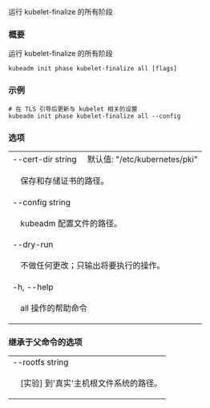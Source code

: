 运行 kubelet-finalize 的所有阶段

### 概要

运行 kubelet-finalize 的所有阶段

```
kubeadm init phase kubelet-finalize all [flags]
```

### 示例

```
# 在 TLS 引导后更新与 kubelet 相关的设置
kubeadm init phase kubelet-finalize all --config
```

### 选项

<table style="width: 100%; table-layout: fixed;">
<colgroup>
<col span="1" style="width: 10px;" />
<col span="1" />
</colgroup>
<tbody>

<tr>
<td colspan="2">--cert-dir string&nbsp;&nbsp;&nbsp;&nbsp;&nbsp;默认值: "/etc/kubernetes/pki"</td>
</tr>
<tr>
<td></td><td style="line-height: 130%; word-wrap: break-word;"><p>保存和存储证书的路径。</p></td>
</tr>

<tr>
<td colspan="2">--config string</td>
</tr>
<tr>
<td></td><td style="line-height: 130%; word-wrap: break-word;"><p>kubeadm 配置文件的路径。</p></td>
</tr>

<tr>
<td colspan="2">--dry-run</td>
</tr>
<tr>
<td>
</td>
<td style="line-height: 130%; word-wrap: break-word;">
<p>
不做任何更改；只输出将要执行的操作。
</p></td>
</tr>

<tr>
<td colspan="2">-h, --help</td>
</tr>
<tr>
<td></td><td style="line-height: 130%; word-wrap: break-word;"><p>all 操作的帮助命令</p></td>
</tr>

</tbody>
</table>

### 继承于父命令的选项

<table style="width: 100%; table-layout: fixed;">
<colgroup>
<col span="1" style="width: 10px;" />
<col span="1" />
</colgroup>
<tbody>

<tr>
<td colspan="2">--rootfs string</td>
</tr>
<tr>
<td></td><td style="line-height: 130%; word-wrap: break-word;"><p>[实验] 到'真实'主机根文件系统的路径。</p></td>
</tr>

</tbody>
</table>


